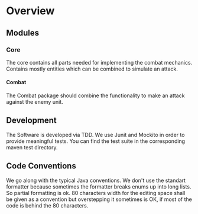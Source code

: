# Overview

## Modules

### Core
The core contains all parts needed for implementing the combat mechanics.
Contains mostly entities which can be combined to simulate an attack.

#### Combat
The Combat package should combine the functionality to make an attack against the 
enemy unit.

## Development
The Software is developed via TDD. We use Junit and Mockito in order to provide meaningful tests.
You can find the test suite in the corresponding maven test directory.

## Code Conventions
We go along with the typical Java conventions. We don't use the standart formatter
because sometimes the formatter breaks enums up into long lists. So partial 
formatting is ok. 80 characters width for the editing space shall be given 
as a convention but overstepping it sometimes is OK, if most of the
code is behind the 80 characters.